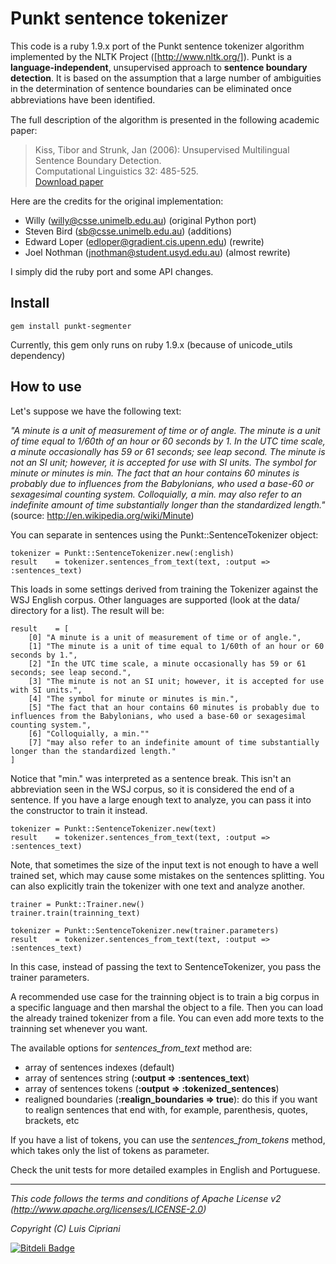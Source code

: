 # Punkt sentence tokenizer

This code is a ruby 1.9.x port of the Punkt sentence tokenizer algorithm implemented by the NLTK Project ([http://www.nltk.org/]). Punkt is a **language-independent**, unsupervised approach to **sentence boundary detection**. It is based on the assumption that a large number of ambiguities in the determination of sentence boundaries can be eliminated once abbreviations have been identiﬁed.

The full description of the algorithm is presented in the following academic paper:

> Kiss, Tibor and Strunk, Jan (2006): Unsupervised Multilingual Sentence Boundary Detection.  
> Computational Linguistics 32: 485-525.  
> [Download paper]

Here are the credits for the original implementation:

- Willy (willy@csse.unimelb.edu.au) (original Python port)
- Steven Bird (sb@csse.unimelb.edu.au) (additions)
- Edward Loper (edloper@gradient.cis.upenn.edu) (rewrite)
- Joel Nothman (jnothman@student.usyd.edu.au) (almost rewrite)

I simply did the ruby port and some API changes.

## Install

    gem install punkt-segmenter

Currently, this gem only runs on ruby 1.9.x (because of unicode_utils dependency)

## How to use

Let's suppose we have the following text:

*"A minute is a unit of measurement of time or of angle. The minute is a unit of time equal to 1/60th of an hour or 60 seconds by 1. In the UTC time scale, a minute occasionally has 59 or 61 seconds; see leap second. The minute is not an SI unit; however, it is accepted for use with SI units. The symbol for minute or minutes is min. The fact that an hour contains 60 minutes is probably due to influences from the Babylonians, who used a base-60 or sexagesimal counting system. Colloquially, a min. may also refer to an indefinite amount of time substantially longer than the standardized length."* (source: http://en.wikipedia.org/wiki/Minute)

You can separate in sentences using the Punkt::SentenceTokenizer object:

    tokenizer = Punkt::SentenceTokenizer.new(:english)
    result    = tokenizer.sentences_from_text(text, :output => :sentences_text)

This loads in some settings derived from training the Tokenizer against the WSJ English corpus. Other languages are supported (look at the data/ directory for a list). The result will be:

    result    = [
        [0] "A minute is a unit of measurement of time or of angle.",
        [1] "The minute is a unit of time equal to 1/60th of an hour or 60 seconds by 1.",
        [2] "In the UTC time scale, a minute occasionally has 59 or 61 seconds; see leap second.",
        [3] "The minute is not an SI unit; however, it is accepted for use with SI units.",
        [4] "The symbol for minute or minutes is min.",
        [5] "The fact that an hour contains 60 minutes is probably due to influences from the Babylonians, who used a base-60 or sexagesimal counting system.",
        [6] "Colloquially, a min.""
        [7] "may also refer to an indefinite amount of time substantially longer than the standardized length."
    ]

Notice that "min." was interpreted as a sentence break. This isn't an abbreviation seen in the WSJ corpus, so it is considered the end of a sentence. If you have a large enough text to analyze, you can pass it into the constructor to train it instead.

    tokenizer = Punkt::SentenceTokenizer.new(text)
    result    = tokenizer.sentences_from_text(text, :output => :sentences_text)

Note, that sometimes the size of the input text is not enough to have a well trained set, which may cause some mistakes on the sentences splitting. You can also explicitly train the tokenizer with one text and analyze another.

    trainer = Punkt::Trainer.new()
    trainer.train(trainning_text)
    
    tokenizer = Punkt::SentenceTokenizer.new(trainer.parameters)
    result    = tokenizer.sentences_from_text(text, :output => :sentences_text)

In this case, instead of passing the text to SentenceTokenizer, you pass the trainer parameters.

A recommended use case for the trainning object is to train a big corpus in a specific language and then marshal the object to a file. Then you can load the already trained tokenizer from a file. You can even add more texts to the trainning set whenever you want.

The available options for *sentences_from_text* method are:

- array of sentences indexes (default)
- array of sentences string  (**:output => :sentences_text**)
- array of sentences tokens  (**:output => :tokenized_sentences**)	
- realigned boundaries (**:realign_boundaries => true**): do this if you want to realign sentences that end with, for example, parenthesis, quotes, brackets, etc
	
If you have a list of tokens, you can use the *sentences_from_tokens* method, which takes only the list of tokens as parameter.

Check the unit tests for more detailed examples in English and Portuguese.

----
*This code follows the terms and conditions of Apache License v2 (http://www.apache.org/licenses/LICENSE-2.0)*

*Copyright (C) Luis Cipriani*
  
  [http://www.nltk.org/]: http://www.nltk.org/
  [Download paper]: http://citeseerx.ist.psu.edu/viewdoc/download?doi=10.1.1.85.5017&rep=rep1&type=pdf



[![Bitdeli Badge](https://d2weczhvl823v0.cloudfront.net/lfcipriani/punkt-segmenter/trend.png)](https://bitdeli.com/free "Bitdeli Badge")

